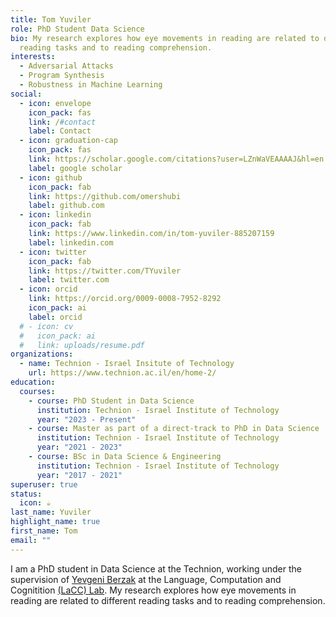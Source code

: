 ```yaml
---
title: Tom Yuviler
role: PhD Student Data Science 
bio: My research explores how eye movements in reading are related to different
  reading tasks and to reading comprehension.
interests:
  - Adversarial Attacks
  - Program Synthesis
  - Robustness in Machine Learning
social:
  - icon: envelope
    icon_pack: fas
    link: /#contact
    label: Contact
  - icon: graduation-cap
    icon_pack: fas
    link: https://scholar.google.com/citations?user=LZnWaVEAAAAJ&hl=en
    label: google scholar
  - icon: github
    icon_pack: fab
    link: https://github.com/omershubi
    label: github.com
  - icon: linkedin
    icon_pack: fab
    link: https://www.linkedin.com/in/tom-yuviler-885207159
    label: linkedin.com
  - icon: twitter
    icon_pack: fab
    link: https://twitter.com/TYuviler
    label: twitter.com
  - icon: orcid
    link: https://orcid.org/0009-0008-7952-8292
    icon_pack: ai
    label: orcid
  # - icon: cv
  #   icon_pack: ai
  #   link: uploads/resume.pdf
organizations:
  - name: Technion - Israel Insitute of Technology
    url: https://www.technion.ac.il/en/home-2/
education:
  courses:
    - course: PhD Student in Data Science
      institution: Technion - Israel Institute of Technology
      year: "2023 - Present"
    - course: Master as part of a direct-track to PhD in Data Science
      institution: Technion - Israel Institute of Technology
      year: "2021 - 2023"
    - course: BSc in Data Science & Engineering
      institution: Technion - Israel Institute of Technology
      year: "2017 - 2021"
superuser: true
status:
  icon: ☕️
last_name: Yuviler
highlight_name: true
first_name: Tom
email: ""
---
```

I am a PhD student in Data Science at the Technion, working under the supervision of [Yevgeni Berzak](https://dds.technion.ac.il/academicstaff/yevgeni-berzak/) at the Language, Computation and Cognitition [(LaCC) Lab](https://lacclab.github.io/).
My research explores how eye movements in reading are related to different reading tasks and to reading comprehension.
